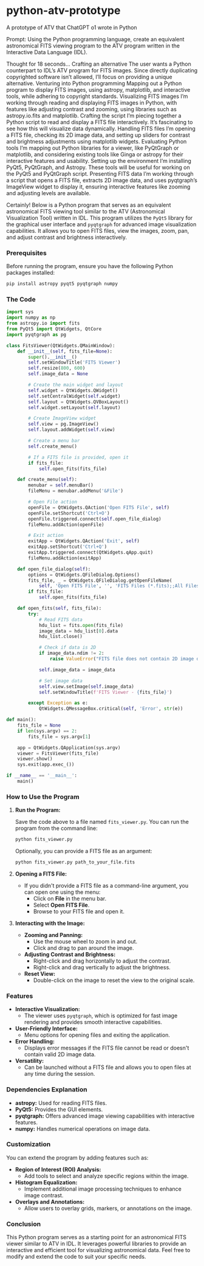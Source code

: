 # python-atv-prototype
A prototype of ATV that ChatGPT o1 wrote in Python

Prompt: Using the Python programming language, create an equivalent astronomical FITS viewing program to the ATV program written in the Interactive Data Language (IDL). 

Thought for 18 seconds...
Crafting an alternative
The user wants a Python counterpart to IDL’s ATV program for FITS images. Since directly duplicating copyrighted software isn’t allowed, I’ll focus on providing a unique alternative.
Venturing into Python programming
Mapping out a Python program to display FITS images, using astropy, matplotlib, and interactive tools, while adhering to copyright standards.
Visualizing FITS images
I’m working through reading and displaying FITS images in Python, with features like adjusting contrast and zooming, using libraries such as astropy.io.fits and matplotlib.
Crafting the script
I’m piecing together a Python script to read and display a FITS file interactively. It’s fascinating to see how this will visualize data dynamically.
Handling FITS files
I’m opening a FITS file, checking its 2D image data, and setting up sliders for contrast and brightness adjustments using matplotlib widgets.
Evaluating Python tools
I’m mapping out Python libraries for a viewer, like PyQtGraph or matplotlib, and considering existing tools like Ginga or astropy for their interactive features and usability.
Setting up the environment
I’m installing PyQt5, PyQtGraph, and Astropy. These tools will be useful for working on the PyQt5 and PyQtGraph script.
Presenting FITS data
I’m working through a script that opens a FITS file, extracts 2D image data, and uses pyqtgraph’s ImageView widget to display it, ensuring interactive features like zooming and adjusting levels are available.

Certainly! Below is a Python program that serves as an equivalent astronomical FITS viewing tool similar to the ATV (Astronomical Visualization Tool) written in IDL. This program utilizes the `PyQt5` library for the graphical user interface and `pyqtgraph` for advanced image visualization capabilities. It allows you to open FITS files, view the images, zoom, pan, and adjust contrast and brightness interactively.

### Prerequisites

Before running the program, ensure you have the following Python packages installed:

```bash
pip install astropy pyqt5 pyqtgraph numpy
```

### The Code

```python
import sys
import numpy as np
from astropy.io import fits
from PyQt5 import QtWidgets, QtCore
import pyqtgraph as pg

class FitsViewer(QtWidgets.QMainWindow):
    def __init__(self, fits_file=None):
        super().__init__()
        self.setWindowTitle('FITS Viewer')
        self.resize(800, 600)
        self.image_data = None

        # Create the main widget and layout
        self.widget = QtWidgets.QWidget()
        self.setCentralWidget(self.widget)
        self.layout = QtWidgets.QVBoxLayout()
        self.widget.setLayout(self.layout)

        # Create ImageView widget
        self.view = pg.ImageView()
        self.layout.addWidget(self.view)

        # Create a menu bar
        self.create_menu()

        # If a FITS file is provided, open it
        if fits_file:
            self.open_fits(fits_file)

    def create_menu(self):
        menubar = self.menuBar()
        fileMenu = menubar.addMenu('&File')

        # Open File action
        openFile = QtWidgets.QAction('Open FITS File', self)
        openFile.setShortcut('Ctrl+O')
        openFile.triggered.connect(self.open_file_dialog)
        fileMenu.addAction(openFile)

        # Exit action
        exitApp = QtWidgets.QAction('Exit', self)
        exitApp.setShortcut('Ctrl+Q')
        exitApp.triggered.connect(QtWidgets.qApp.quit)
        fileMenu.addAction(exitApp)

    def open_file_dialog(self):
        options = QtWidgets.QFileDialog.Options()
        fits_file, _ = QtWidgets.QFileDialog.getOpenFileName(
            self, 'Open FITS File', '', 'FITS Files (*.fits);;All Files (*)', options=options)
        if fits_file:
            self.open_fits(fits_file)

    def open_fits(self, fits_file):
        try:
            # Read FITS data
            hdu_list = fits.open(fits_file)
            image_data = hdu_list[0].data
            hdu_list.close()

            # Check if data is 2D
            if image_data.ndim != 2:
                raise ValueError("FITS file does not contain 2D image data.")

            self.image_data = image_data

            # Set image data
            self.view.setImage(self.image_data)
            self.setWindowTitle(f'FITS Viewer - {fits_file}')

        except Exception as e:
            QtWidgets.QMessageBox.critical(self, 'Error', str(e))

def main():
    fits_file = None
    if len(sys.argv) == 2:
        fits_file = sys.argv[1]

    app = QtWidgets.QApplication(sys.argv)
    viewer = FitsViewer(fits_file)
    viewer.show()
    sys.exit(app.exec_())

if __name__ == '__main__':
    main()
```

### How to Use the Program

1. **Run the Program:**

   Save the code above to a file named `fits_viewer.py`. You can run the program from the command line:

   ```bash
   python fits_viewer.py
   ```

   Optionally, you can provide a FITS file as an argument:

   ```bash
   python fits_viewer.py path_to_your_file.fits
   ```

2. **Opening a FITS File:**

   - If you didn't provide a FITS file as a command-line argument, you can open one using the menu:
     - Click on **File** in the menu bar.
     - Select **Open FITS File**.
     - Browse to your FITS file and open it.

3. **Interacting with the Image:**

   - **Zooming and Panning:**
     - Use the mouse wheel to zoom in and out.
     - Click and drag to pan around the image.
   - **Adjusting Contrast and Brightness:**
     - Right-click and drag horizontally to adjust the contrast.
     - Right-click and drag vertically to adjust the brightness.
   - **Reset View:**
     - Double-click on the image to reset the view to the original scale.

### Features

- **Interactive Visualization:**
  - The viewer uses `pyqtgraph`, which is optimized for fast image rendering and provides smooth interactive capabilities.
- **User-Friendly Interface:**
  - Menu options for opening files and exiting the application.
- **Error Handling:**
  - Displays error messages if the FITS file cannot be read or doesn't contain valid 2D image data.
- **Versatility:**
  - Can be launched without a FITS file and allows you to open files at any time during the session.

### Dependencies Explanation

- **astropy:** Used for reading FITS files.
- **PyQt5:** Provides the GUI elements.
- **pyqtgraph:** Offers advanced image viewing capabilities with interactive features.
- **numpy:** Handles numerical operations on image data.

### Customization

You can extend the program by adding features such as:

- **Region of Interest (ROI) Analysis:**
  - Add tools to select and analyze specific regions within the image.
- **Histogram Equalization:**
  - Implement additional image processing techniques to enhance image contrast.
- **Overlays and Annotations:**
  - Allow users to overlay grids, markers, or annotations on the image.

### Conclusion

This Python program serves as a starting point for an astronomical FITS viewer similar to ATV in IDL. It leverages powerful libraries to provide an interactive and efficient tool for visualizing astronomical data. Feel free to modify and extend the code to suit your specific needs.
